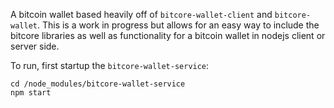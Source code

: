 A bitcoin wallet based heavily off of `bitcore-wallet-client` and `bitcore-wallet`. This is a work in progress but allows for an easy way to include the bitcore libraries as well as functionality for a bitcoin wallet in nodejs client or server side.

To run, first startup the `bitcore-wallet-service`:
```
cd /node_modules/bitcore-wallet-service
npm start
```
